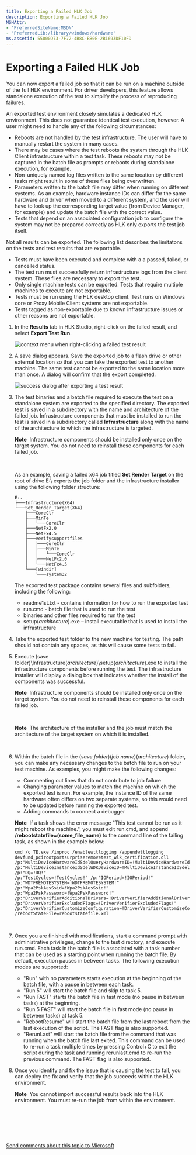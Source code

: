 ```yaml
---
title: Exporting a Failed HLK Job
description: Exporting a Failed HLK Job
MSHAttr:
- 'PreferredSiteName:MSDN'
- 'PreferredLib:/library/windows/hardware'
ms.assetid: 55000D73-7F72-4B8C-BB0E-2B1693DF10FD
---
```


# Exporting a Failed HLK Job


You can now export a failed job so that it can be run on a machine outside of the full HLK environment. For driver developers, this feature allows standalone execution of the test to simplify the process of reproducing failures.

An exported test environment closely simulates a dedicated HLK environment. This does not guarantee identical test execution, however. A user might need to handle any of the following circumstances:

-   Reboots are not handled by the test infrastructure. The user will have to manually restart the system in many cases.
-   There may be cases where the test reboots the system through the HLK Client infrastructure within a test task. These reboots may not be captured in the batch file as prompts or reboots during standalone execution, for example.
-   Non-uniquely named log files written to the same location by different tasks might result in some of these files being overwritten.
-   Parameters written to the batch file may differ when running on different systems. As an example, hardware instance IDs can differ for the same hardware and driver when moved to a different system, and the user will have to look up the corresponding target value (from Device Manager, for example) and update the batch file with the correct value.
-   Tests that depend on an associated configuration job to configure the system may not be prepared correctly as HLK only exports the test job itself.

Not all results can be exported. The following list describes the limitatons on the tests and test results that are exportable.

-   Tests must have been executed and complete with a a passed, failed, or cancelled status.
-   The test run must successfully return infrastructure logs from the client system. These files are necessary to export the test.
-   Only single machine tests can be exported. Tests that require multiple machines to execute are not exportable.
-   Tests must be run using the HLK desktop client. Test runs on Windows core or Proxy Mobile Client systems are not exportable.
-   Tests tagged as non-exportable due to known infrastructure issues or other reasons are not exportable.

1.  In the **Results** tab in HLK Studio, right-click on the failed result, and select **Export Test Run**.

    ![context menu when right-clicking a failed test result](images/hlk-job-exporter-1.png)

2.  A save dialog appears. Save the exported job to a flash drive or other external location so that you can take the exported test to another machine. The same test cannot be exported to the same location more than once. A dialog will confirm that the export completed.

    ![success dialog after exporting a test result](images/hlk-job-exporter-2.png)

3.  The test binaries and a batch file required to execute the test on a standalone system are exported to the specified directory. The exported test is saved in a subdirectory with the name and architecture of the failed job. Infrastructure components that must be installed to run the test is saved in a subdirectory called **Infrastructure** along with the name of the architecture to which the infrastructure is targeted.

    **Note**  Infrastructure components should be installed only once on the target system. You do not need to reinstall these components for each failed job.

     

    As an example, saving a failed x64 job titled **Set Render Target** on the root of drive E:\\ exports the job folder and the infrastructure installer using the following folder structure:

    ``` syntax
    E:.
    ├───Infrastructure(X64)
    └───Set_Render_Target(X64)
        ├───CoreClr
        ├───MinTe
        │   └───CoreClr
        ├───NetFx2.0
        ├───NetFx4.5
        ├───verifysupportfiles
        │   ├───CoreClr
        │   ├───MinTe
        │   │   └───CoreClr
        │   ├───NetFx2.0
        │   └───NetFx4.5
        └───[windir]
            └───system32 
    ```

    The exported test package contains several files and subfolders, including the following:

    -   readme1st.txt - contains information for how to run the exported test
    -   run.cmd - batch file that is used to run the test
    -   binaries and other files required to run the test
    -   setup(*architecture*).exe – install executable that is used to install the infrastructure

4.  Take the exported test folder to the new machine for testing. The path should not contain any spaces, as this will cause some tests to fail.

5.  Execute (save folder)\\Infrastructure(*architecture*)\\setup(*architecture*).exe to install the infrastructure components before running the test. The infrastructure installer will display a dialog box that indicates whether the install of the components was successful.

    **Note**  Infrastructure components should be installed only once on the target system. You do not need to reinstall these components for each failed job.

     

    **Note**  The architecture of the installer and the job must match the architecture of the target system on which it is installed.

     

6.  Within the batch file in the (*save folder*)\(*job name*)(*architecture*) folder, you can make any necessary changes to the batch file to run on your test machine. As examples, you might make the following changes:

    -   Commenting out lines that do not contribute to job failure
    -   Changing parameter values to match the machine on which the exported test is run. For example, the instance ID of the same hardware often differs on two separate systems, so this would need to be updated before running the exported test.
    -   Adding commands to connect a debugger

    **Note**  If a task shows the error message "This test cannot be run as it might reboot the machine.", you must edit run.cmd, and append **/rebootstatefile=(some\_file\_name)** to the command line of the failing task, as shown in the example below:
    ``` syntax
    cmd /c TE.exe /inproc /enablewttlogging /appendwttlogging devfund_pcirootportsurpriseremovetest_wlk_certification.dll 
    /p:"MultiDeviceHardwareIdSdelQueryHardwareID=!MultiDeviceHardwareIdSdelQueryHardwareID!" 
    /p:"MultiDeviceInstanceIdSdelWDKDeviceID=!MultiDeviceInstanceIdSdelWDKDeviceID!" /p:"DQ=!DQ!" 
    /p:"TestCycles=!TestCycles!" /p:"IOPeriod=!IOPeriod!" /p:"WDTFREMOTESYSTEM=!WDTFREMOTESYSTEM!" 
    /p:"Wpa2PskAesSsid=!Wpa2PskAesSsid!" /p:"Wpa2PskPassword=!Wpa2PskPassword!" 
    /p:"DriverVerifierAdditionalDrivers=!DriverVerifierAdditionalDrivers!" 
    /p:"DriverVerifierExcludedFlags=!DriverVerifierExcludedFlags!" 
    /p:"DriverVerifierCustomizeConfiguration=!DriverVerifierCustomizeConfiguration!" 
    /rebootStateFile=rebootstatefile.xml
    ```

     

7.  Once you are finished with modifications, start a command prompt with administrative privileges, change to the test directory, and execute run.cmd. Each task in the batch file is associated with a task number that can be used as a starting point when running the batch file. By default, execution pauses in between tasks. The following execution modes are supported:

    -   "Run" with no parameters starts execution at the beginning of the batch file, with a pause in between each task.
    -   "Run 5" will start the batch file and skip to task 5.
    -   "Run FAST" starts the batch file in fast mode (no pause in between tasks) at the beginning.
    -   "Run 5 FAST" will start the batch file in fast mode (no pause in between tasks) at task 5.
    -   "RebootResume" will start the batch file from the last reboot from the last execution of the script. The FAST flag is also supported.
    -   "RerunLast" will start the batch file from the command that was running when the batch file last exited. This command can be used to re-run a task multiple times by pressing Control+C to exit the script during the task and running rerunlast.cmd to re-run the previous command. The FAST flag is also supported.

8.  Once you identify and fix the issue that is causing the test to fail, you can deploy the fix and verify that the job succeeds within the HLK environment.

    **Note**  You cannot import successful results back into the HLK environment. You must re-run the job from within the environment.

     

 

 

[Send comments about this topic to Microsoft](mailto:wsddocfb@microsoft.com?subject=Documentation%20feedback%20%5Bp_hlk\p_hlk%5D:%20Exporting%20a%20Failed%20HLK%20Job%20%20RELEASE:%20%286/29/2017%29&body=%0A%0APRIVACY%20STATEMENT%0A%0AWe%20use%20your%20feedback%20to%20improve%20the%20documentation.%20We%20don't%20use%20your%20email%20address%20for%20any%20other%20purpose,%20and%20we'll%20remove%20your%20email%20address%20from%20our%20system%20after%20the%20issue%20that%20you're%20reporting%20is%20fixed.%20While%20we're%20working%20to%20fix%20this%20issue,%20we%20might%20send%20you%20an%20email%20message%20to%20ask%20for%20more%20info.%20Later,%20we%20might%20also%20send%20you%20an%20email%20message%20to%20let%20you%20know%20that%20we've%20addressed%20your%20feedback.%0A%0AFor%20more%20info%20about%20Microsoft's%20privacy%20policy,%20see%20http://privacy.microsoft.com/en-us/default.aspx. "Send comments about this topic to Microsoft")




